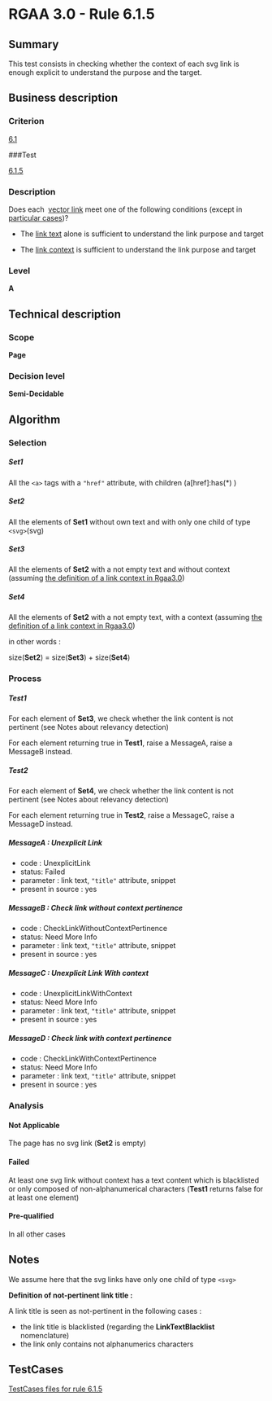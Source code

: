 # RGAA 3.0 -  Rule 6.1.5

## Summary

This test consists in checking whether the context of each svg link is enough explicit to understand the purpose and the target.

## Business description

### Criterion

[6.1](http://asqatasun.github.io/RGAA--3.0--EN/RGAA3.0_Criteria_English_version_v1.html#crit-6-1)

###Test

[6.1.5](http://asqatasun.github.io/RGAA--3.0--EN/RGAA3.0_Criteria_English_version_v1.html#test-6-1-5)

### Description
Does each&nbsp; <a href="http://asqatasun.github.io/RGAA--3.0--EN/RGAA3.0_Glossary_English_version_v1.html#mVectorLink">vector
  link</a> meet one of the following conditions (except in <a title="Particular cases for criterion 6.1" href="http://asqatasun.github.io/RGAA--3.0--EN/RGAA3.0_Particular_cases_English_version_v1.html#cpCrit6-">particular
  cases</a>)?
    <ul><li>The <a href="http://asqatasun.github.io/RGAA--3.0--EN/RGAA3.0_Glossary_English_version_v1.html#mIntituleLien">link
    text</a> alone is sufficient to understand the link
   purpose and target</li>
  <li>The <a href="http://asqatasun.github.io/RGAA--3.0--EN/RGAA3.0_Glossary_English_version_v1.html#mContexteLien">link
    context</a> is sufficient to understand the link purpose
   and target</li>
    </ul> 


### Level

**A**

## Technical description

### Scope

**Page**

### Decision level

**Semi-Decidable**

## Algorithm

### Selection

##### Set1

All the `<a>` tags with a `"href"` attribute, with children (a[href]:has(*) )

##### Set2

All the elements of **Set1** without own text and with only one child of type `<svg>`(svg)

##### Set3

All the elements of **Set2** with a not empty text and without context (assuming [the definition of a link context in Rgaa3.0](http://asqatasun.github.io/RGAA--3.0--EN/RGAA3.0_Glossary_English_version_v1.html#mContexteLien))

##### Set4

All the elements of **Set2** with a not empty text, with a context (assuming [the definition of a link context in Rgaa3.0](http://asqatasun.github.io/RGAA--3.0--EN/RGAA3.0_Glossary_English_version_v1.html#mContexteLien))

in other words :

size(**Set2**) = size(**Set3**) + size(**Set4**)

### Process

##### Test1

For each element of **Set3**, we check whether the link content is not pertinent (see Notes about relevancy detection)

For each element returning true in **Test1**, raise a MessageA, raise a MessageB instead.

##### Test2

For each element of **Set4**, we check whether the link content is not pertinent (see Notes about relevancy detection)

For each element returning true in **Test2**, raise a MessageC, raise a MessageD instead.

##### MessageA : Unexplicit Link

-   code : UnexplicitLink
-   status: Failed
-   parameter : link text, `"title"` attribute, snippet
-   present in source : yes

##### MessageB : Check link without context pertinence

-   code : CheckLinkWithoutContextPertinence
-   status: Need More Info
-   parameter : link text, `"title"` attribute, snippet
-   present in source : yes

##### MessageC : Unexplicit Link With context

-   code : UnexplicitLinkWithContext
-   status: Need More Info
-   parameter : link text, `"title"` attribute, snippet
-   present in source : yes

##### MessageD : Check link with context pertinence

-   code : CheckLinkWithContextPertinence
-   status: Need More Info
-   parameter : link text, `"title"` attribute, snippet
-   present in source : yes

### Analysis

#### Not Applicable

The page has no svg link (**Set2** is empty)

#### Failed

At least one svg link without context has a text content which is blacklisted or only composed of non-alphanumerical characters (**Test1** returns false for at least one element)

#### Pre-qualified

In all other cases

## Notes

We assume here that the svg links have only one child of type `<svg>`

**Definition of not-pertinent link title :**

A link title is seen as not-pertinent in the following cases :

-   the link title is blacklisted (regarding the **LinkTextBlacklist** nomenclature)
-   the link only contains not alphanumerics characters



##  TestCases 

[TestCases files for rule 6.1.5](https://gitlab.com/asqatasun/Asqatasun/-/tree/master/rules/rules-rgaa3.0/src/test/resources/testcases/rgaa30/Rgaa30Rule060105/) 


